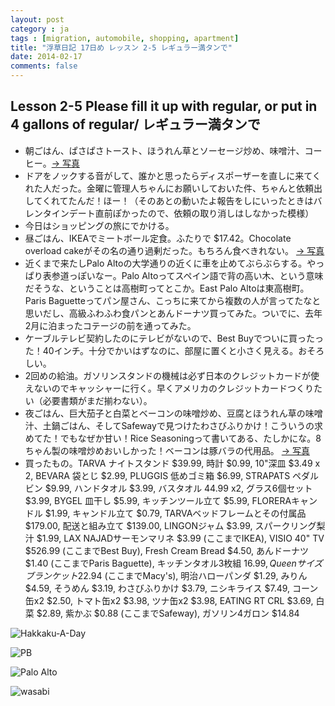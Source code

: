 ```yaml
---
layout: post
category : ja
tags : [migration, automobile, shopping, apartment]
title: "浮草日記 17日め レッスン 2-5 レギュラー満タンで"
date: 2014-02-17
comments: false
---
```

## Lesson 2-5 Please fill it up with regular, or put in 4 gallons of regular/ レギュラー満タンで

* 朝ごはん、ぱさぱさトースト、ほうれん草とソーセージ炒め、味噌汁、コーヒー。[-> 写真](http://instagram.com/p/kiOqj0FDWR/)
* ドアをノックする音がして、誰かと思ったらディスポーザーを直しに来てくれた人だった。金曜に管理人ちゃんにお願いしておいた件、ちゃんと依頼出してくれてたんだ！ほー！（そのあとの動いたよ報告をしにいったときはバレンタインデート直前ぽかったので、依頼の取り消しはしなかった模様） &nbsp; 
* 今日はショッピングの旅にでかける。&nbsp; 
* 昼ごはん、IKEAでミートボール定食。ふたりで $17.42。Chocolate overload cakeがその名の通り過剰だった。もちろん食べきれない。 [-> 写真](http://instagram.com/p/kiO_uWFDWj/)
* 近くまで来たしPalo Altoの大学通りの近くに車を止めてぶらぶらする。やっぱり表参道っぽいなー。Palo Altoってスペイン語で背の高い木、という意味だそうな、ということは高樹町ってとこか。East Palo Altoは東高樹町。Paris Baguetteってパン屋さん、こっちに来てから複数の人が言ってたなと思いだし、高級ふわふわ食パンとあんドーナツ買ってみた。ついでに、去年2月に泊まったコテージの前を通ってみた。
* ケーブルテレビ契約したのにテレビがないので、Best Buyでついに買ったった！40インチ。十分でかいはずなのに、部屋に置くと小さく見える。おそろしい。
* 2回めの給油。ガソリンスタンドの機械は必ず日本のクレジットカードが使えないのでキャッシャーに行く。早くアメリカのクレジットカードつくりたい（必要書類がまだ揃わない）。
* 夜ごはん、巨大茄子と白菜とベーコンの味噌炒め、豆腐とほうれん草の味噌汁、土鍋ごはん、そしてSafewayで見つけたわさびふりかけ！こういうの求めてた！でもなぜか甘い！Rice Seasoningって書いてある、たしかにな。8ちゃん製の味噌炒めおいしかった！ベーコンは豚バラの代用品。 [-> 写真](http://instagram.com/p/kp7-QilDe8/)
* 買ったもの。TARVA ナイトスタンド $39.99, 時計 $0.99, 10"深皿 $3.49 x 2, BEVARA 袋とじ $2.99, PLUGGIS 低めゴミ箱 $6.99, STRAPATS ペダルビン $9.99, ハンドタオル $3.99, バスタオル 44.99 x2, グラス6個セット $3.99, BYGEL 皿干し $5.99, キッチンツール立て $5.99, FLORERAキャンドル $1.99, キャンドル立て $0.79, TARVAベッドフレームとその付属品 $179.00, 配送と組み立て $139.00, LINGONジャム $3.99, スパークリング梨汁 $1.99, LAX NAJADサーモンマリネ $3.99 (ここまでIKEA), VISIO 40" TV $526.99 (ここまでBest Buy), Fresh Cream Bread $4.50, あんドーナツ $1.40 (ここまでParis Baguette), キッチンタオル3枚組 $16.99, Queenサイズブランケット$22.94 (ここまでMacy's), 明治ハローパンダ $1.29, みりん $4.59, そうめん $3.19, わさびふりかけ $3.79, ニシキライス $7.49, コーン缶x2 $2.50, トマト缶x2 $3.98, ツナ缶x2 $3.98, EATING RT CRL $3.69, 白菜 $2.89, 紫かぶ $0.88 (ここまでSafeway), ガソリン4ガロン $14.84


![Hakkaku-A-Day](https://lh6.googleusercontent.com/-hDZVaRYX_5k/UwWWEKBb2KI/AAAAAAAB6DU/TclZrrGMoDA/w620-h465-no/P1150521.JPG)

![PB](https://lh3.googleusercontent.com/-Hf32DsQpIMs/UwbrJyjofvI/AAAAAAAB6PE/Thn4iDH0me4/w620-h465-no/P1150503.JPG)

![Palo Alto](https://lh3.googleusercontent.com/-2ID5yUhAFwE/UwbrNlNxB8I/AAAAAAAB6PM/QRgXwhweW0A/w620-h465-no/P1150499.JPG)

![wasabi](https://lh6.googleusercontent.com/-LQkn2y9ZgRw/UwbrRgqs4yI/AAAAAAAB6PY/E19f_mDEVOI/w620-h465-no/P1150517.JPG)
